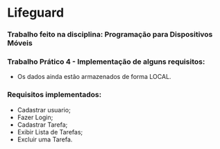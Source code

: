 # Lifeguard
### Trabalho feito na disciplina: Programação para Dispositivos Móveis

### Trabalho Prático 4 - Implementação de alguns requisitos:
- Os dados ainda estão armazenados de forma LOCAL.
### Requisitos implementados: 
- Cadastrar usuario;
- Fazer Login;
- Cadastrar Tarefa;
- Exibir Lista de Tarefas;
- Excluir uma Tarefa.
